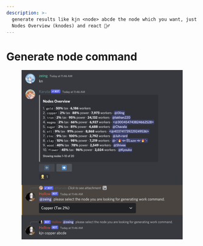 ```yaml
---
description: >-
  generate results like kjn <node> abcde the node which you want, just open
  Nodes Overview (knodes) and react 👷‍♂️
---
```


# Generate node command



<figure><img src="../.gitbook/assets/image (2) (1) (1).png" alt=""><figcaption></figcaption></figure>

